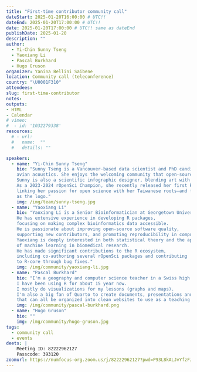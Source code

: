 ```yaml
---
title: "First-time contributor community call"
dateStart: 2025-01-20T16:00:00 # UTC!!
dateEnd: 2025-01-20T17:00:00 # UTC!!
date: 2025-01-20T17:00:00 # UTC!! same as dateEnd
publishDate: 2025-01-20
description: ""
author:
  - Yi-Chin Sunny Tseng
  - Yaoxiang Li
  - Pascal Burkhard
  - Hugo Gruson 
organizer: Yanina Bellini Saibene
location: Community call (teleconference)
country: "\U0001F310"
attendees: 
slug: first-time-contributor
notes: 
outputs:
- HTML
- Calendar 
# vimeo:
#  - id: '1032279338'
resources:
  # - url:  
  #   name:  ""
  #   details: ""

speakers:  
  - name: "Yi-Chin Sunny Tseng"
    bio: "Sunny Tseng is a Vancouver-based data scientist and PhD candidate specializing in 
    avian acoustics. She enjoys the welcoming community that open-source science brings to her career. 
    Sunny is also a scientific infographic designer, blending art with conservation research. 
    As a 2023-2024 rOpenSci Champion, she recently released her first R package, bbsTaiwan, 
    linking her passion for open science with her Taiwanese roots—and featuring her bird art 
    as the logo."
    img: /img/team/sunny-tseng.jpg
  - name: "Yaoxiang Li"
    bio: "Yaoxiang Li is a Senior Bioinformatician at Georgetown University. 
    He has extensive experience in developing R packages, 
    focusing on making complex bioinformatics data accessible. 
    He is passionate about improving open-source software quality, 
    supporting new contributors, and promoting reproducibility in computational biology. 
    Yaoxiang is deeply interested in both statistical theory and the application 
    of machine learning in biomedical research. 
    He has made significant contributions to the R ecosystem, 
    including co-authoring several rOpenSci packages and contributing 
    to R-core through bug fixes."
    img: /img/community/yaoxiang-li.jpg
  - name: "Pascal Burkhard"
    bio: "I'm a geography and computer science teacher in a Swiss high school. 
    I have been using R for about 15 year now. 
    I mostly do visualizations for my lessons (graphs and maps). 
    I'm also a big fan of Quarto to create documents, presentations and books 
    that can all be organized into clean websites to use as a teaching platform."
    img: /img/community/pascal-burkhard.png   
  - name: "Hugo Gruson"
    bio: ""
    img: /img/community/hugo-gruson.jpg    
tags:
  - community call
  - events
deets: |
    Meeting ID: 82222962127
    Passcode: 393120
zoomurl: https://numfocus-org.zoom.us/j/82222962127?pwd=P93L8kALJvYfzFJzv0UoRarNqCRpt8.1
---
```


